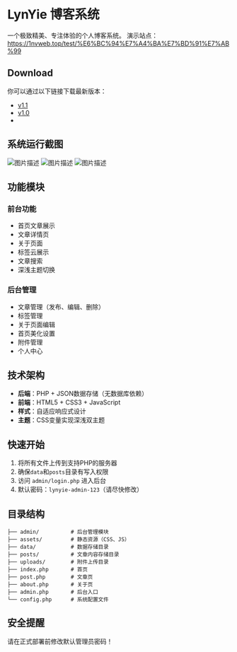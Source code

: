 # LynYie 博客系统

一个极致精美、专注体验的个人博客系统。
演示站点：https://1nvweb.top/test/%E6%BC%94%E7%A4%BA%E7%BD%91%E7%AB%99

## Download
你可以通过以下链接下载最新版本：  
- [v1.1](https://github.com/yeguanyu/lynyie-blog/tree/main/%E7%89%88%E6%9C%AC%E4%B8%8B%E8%BD%BD/v1.1) 
- [v1.0](https://github.com/yeguanyu/lynyie-blog/)
- 
## 系统运行截图


![图片描述](https://1nvweb.top/homefunctions/storage/%E5%B1%8F%E5%B9%95%E6%88%AA%E5%9B%BE%202025-10-22%20142524.png)
![图片描述](https://1nvweb.top/homefunctions/storage/%E5%B1%8F%E5%B9%95%E6%88%AA%E5%9B%BE%202025-10-22%20143036.png)
![图片描述](https://1nvweb.top/homefunctions/storage/%E5%B1%8F%E5%B9%95%E6%88%AA%E5%9B%BE%202025-10-22%20143051.png)

## 功能模块

### 前台功能
- 首页文章展示
- 文章详情页
- 关于页面
- 标签云展示
- 文章搜索
- 深浅主题切换

### 后台管理
- 文章管理（发布、编辑、删除）
- 标签管理
- 关于页面编辑
- 首页美化设置
- 附件管理
- 个人中心

## 技术架构

- **后端**：PHP + JSON数据存储（无数据库依赖）
- **前端**：HTML5 + CSS3 + JavaScript
- **样式**：自适应响应式设计
- **主题**：CSS变量实现深浅双主题

## 快速开始

1. 将所有文件上传到支持PHP的服务器
2. 确保`data`和`posts`目录有写入权限
3. 访问 `admin/login.php` 进入后台
4. 默认密码：`lynyie-admin-123`（请尽快修改）

## 目录结构

```
├── admin/          # 后台管理模块
├── assets/         # 静态资源（CSS、JS）
├── data/           # 数据存储目录
├── posts/          # 文章内容存储目录
├── uploads/        # 附件上传目录
├── index.php       # 首页
├── post.php        # 文章页
├── about.php       # 关于页
├── admin.php       # 后台入口
└── config.php      # 系统配置文件
```

## 安全提醒

请在正式部署前修改默认管理员密码！

